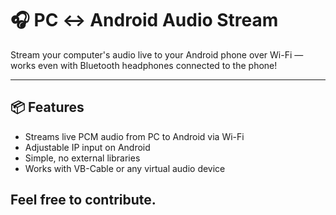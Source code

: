 # 🎧 PC ↔ Android Audio Stream

Stream your computer's audio live to your Android phone over Wi-Fi — works even with Bluetooth headphones connected to the phone!

---

## 📦 Features
- Streams live PCM audio from PC to Android via Wi-Fi
- Adjustable IP input on Android
- Simple, no external libraries
- Works with VB-Cable or any virtual audio device

## Feel free to contribute.
